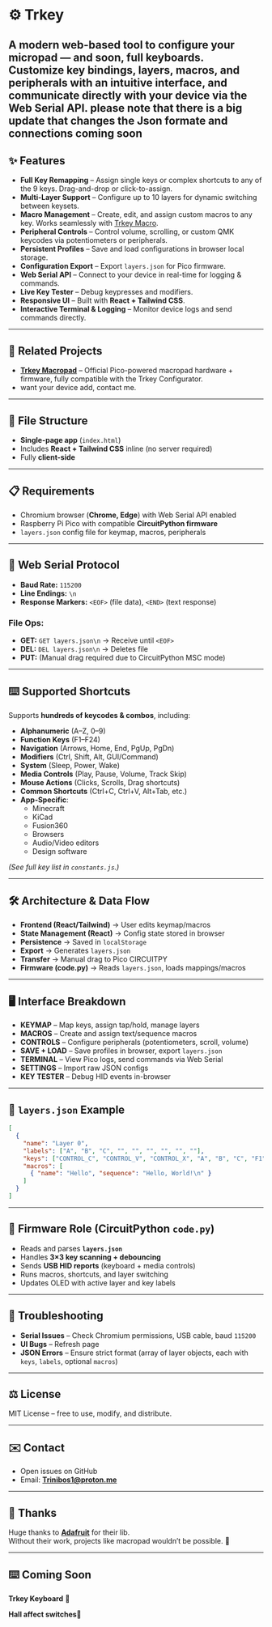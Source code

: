 
# ⚙️ Trkey

A modern **web-based tool** to configure your **micropad** — and soon, full keyboards.  
Customize key bindings, layers, macros, and peripherals with an intuitive interface, and communicate directly with your device via the **Web Serial API**.
please note that there is a big update that changes the Json formate and connections coming soon 
---

## ✨ Features

- **Full Key Remapping** – Assign single keys or complex shortcuts to any of the 9 keys. Drag-and-drop or click-to-assign.  
- **Multi-Layer Support** – Configure up to 10 layers for dynamic switching between keysets.  
- **Macro Management** – Create, edit, and assign custom macros to any key. Works seamlessly with [Trkey Macro](https://github.com/trinibos1/Trkey_macro).  
- **Peripheral Controls** – Control volume, scrolling, or custom QMK keycodes via potentiometers or peripherals.  
- **Persistent Profiles** – Save and load configurations in browser local storage.  
- **Configuration Export** – Export `layers.json` for Pico firmware.  
- **Web Serial API** – Connect to your device in real-time for logging & commands.  
- **Live Key Tester** – Debug keypresses and modifiers.  
- **Responsive UI** – Built with **React + Tailwind CSS**.  
- **Interactive Terminal & Logging** – Monitor device logs and send commands directly.  

---

## 🔗 Related Projects

- **[Trkey Macropad](https://github.com/trinibos1/Trkey_macro)** – Official Pico-powered macropad hardware + firmware, fully compatible with the Trkey Configurator.
- want your device add, contact me. 
---
## 📁 File Structure

- **Single-page app** (`index.html`)  
- Includes **React + Tailwind CSS** inline (no server required)  
- Fully **client-side**  

---

## 📋 Requirements

- Chromium browser (**Chrome, Edge**) with Web Serial API enabled  
- Raspberry Pi Pico with compatible **CircuitPython firmware**  
- `layers.json` config file for keymap, macros, peripherals  

---

## 📡 Web Serial Protocol

- **Baud Rate:** `115200`  
- **Line Endings:** `\n`  
- **Response Markers:** `<EOF>` (file data), `<END>` (text response)  

### File Ops:
- **GET:** `GET layers.json\n` → Receive until `<EOF>`  
- **DEL:** `DEL layers.json\n` → Deletes file  
- **PUT:** (Manual drag required due to CircuitPython MSC mode)  

---

## ⌨️ Supported Shortcuts

Supports **hundreds of keycodes & combos**, including:  

- **Alphanumeric** (A–Z, 0–9)  
- **Function Keys** (F1–F24)  
- **Navigation** (Arrows, Home, End, PgUp, PgDn)  
- **Modifiers** (Ctrl, Shift, Alt, GUI/Command)  
- **System** (Sleep, Power, Wake)  
- **Media Controls** (Play, Pause, Volume, Track Skip)  
- **Mouse Actions** (Clicks, Scrolls, Drag shortcuts)  
- **Common Shortcuts** (Ctrl+C, Ctrl+V, Alt+Tab, etc.)  
- **App-Specific**:  
  - Minecraft  
  - KiCad  
  - Fusion360  
  - Browsers  
  - Audio/Video editors  
  - Design software  

*(See full key list in `constants.js`.)*

---

## 🛠️ Architecture & Data Flow

- **Frontend (React/Tailwind)** → User edits keymap/macros  
- **State Management (React)** → Config state stored in browser  
- **Persistence** → Saved in `localStorage`  
- **Export** → Generates `layers.json`  
- **Transfer** → Manual drag to Pico CIRCUITPY  
- **Firmware (code.py)** → Reads `layers.json`, loads mappings/macros  

---

## 🖥️ Interface Breakdown

- **KEYMAP** – Map keys, assign tap/hold, manage layers  
- **MACROS** – Create and assign text/sequence macros  
- **CONTROLS** – Configure peripherals (potentiometers, scroll, volume)  
- **SAVE + LOAD** – Save profiles in browser, export `layers.json`  
- **TERMINAL** – View Pico logs, send commands via Web Serial  
- **SETTINGS** – Import raw JSON configs  
- **KEY TESTER** – Debug HID events in-browser  

---

## 📡 `layers.json` Example

```json
[
  {
    "name": "Layer 0",
    "labels": ["A", "B", "C", "", "", "", "", "", ""],
    "keys": ["CONTROL_C", "CONTROL_V", "CONTROL_X", "A", "B", "C", "F1", "F2", "F3"],
    "macros": [
      { "name": "Hello", "sequence": "Hello, World!\n" }
    ]
  }
]
````

---

## 🤖 Firmware Role (CircuitPython `code.py`)

* Reads and parses **`layers.json`**
* Handles **3×3 key scanning + debouncing**
* Sends **USB HID reports** (keyboard + media controls)
* Runs macros, shortcuts, and layer switching
* Updates OLED with active layer and key labels

---

## 🐛 Troubleshooting

* **Serial Issues** – Check Chromium permissions, USB cable, baud `115200`
* **UI Bugs** – Refresh page
* **JSON Errors** – Ensure strict format (array of layer objects, each with `keys`, `labels`, optional `macros`)

---

## ⚖️ License

MIT License – free to use, modify, and distribute.

---

## ✉️ Contact

* Open issues on GitHub
* Email: **[Trinibos1@proton.me](mailto:Trinibos1@proton.me)**

---
## 🙌 Thanks

Huge thanks to **[Adafruit](https://www.adafruit.com/)** for their lib.  
Without their work, projects like macropad wouldn’t be possible. 💜

---
## ⌨️ Coming Soon

**Trkey Keyboard** 🚀

**Hall affect switches**🥳

